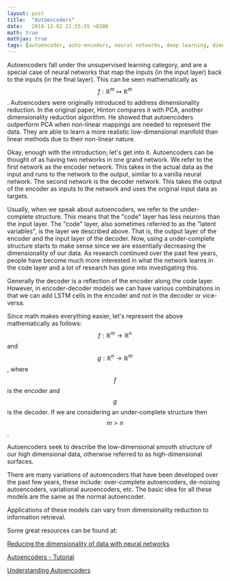 ```yaml
---
layout: post
title:  "Autoencoders"
date:   2018-12-02 21:55:55 +0200
math: true
mathjax: true
tags: [autoencoder, auto-encoders, neural networks, deep learning, dimensionality reduction]
---
```


Autoencoders fall under the unsupervised learning category, and are a special case of neural networks that map the inputs (in the input layer) back to the inputs (in the final layer). This can be seen mathematically as $$ f : \mathbb{R}^m \mapsto \mathbb{R}^m $$. Autoencoders were originally introduced to address dimensionality reduction. In the original paper, Hinton compares it with PCA, another dimensionality reduction algorithm. He showed that autoencoders outperform PCA when non-linear mappings are needed to represent the data. They are able to learn a more realistic low-dimensional manifold than linear methods due to their non-linear nature.

Okay, enough with the introduction; let's get into it. Autoencoders can be thought of as having two networks in one grand network. We refer to the first network as the encoder network. This takes in the actual data as the input and runs to the network to the output, similar to a vanilla neural network. The second network is the decoder network. This takes the output of the encoder as inputs to the network and uses the original input data as targets.
  
Usually, when we speak about autoencoders, we refer to the under-complete structure. This means that the "code" layer has less neurons than the input layer. The "code" layer, also sometimes referred to as the "latent variables", is the layer we described above. That is, the output layer of the encoder and the input layer of the decoder. Now, using a under-complete structure starts to make sense since we are essentially decreasing the dimensionality of our data. As research continued over the past few years, people have become much more interested in what the network learns in the code layer and a lot of research has gone into investigating this.

Generally the decoder is a reflection of the encoder along the code layer. However, in encoder-decoder models we can have various combinations in that we can add LSTM cells in the encoder and not in the decoder or vice-versa.

Since math makes everything easier, let's represent the above mathematically as follows: $$ f : \mathbb{R}^m \rightarrow \mathbb{R}^n $$ and $$ g : \mathbb{R}^n \rightarrow \mathbb{R}^m $$, where $$f$$ is the encoder and $$ g $$ is the decoder. If we are considering an under-complete structure then $$ m > n $$.

Autoencoders seek to describe the low-dimensional smooth structure of our high dimensional data, otherwise referred to as high-dimensional surfaces.

There are many variations of autoencoders that have been developed over the past few years, these include: over-complete autoencoders, de-noising autoencoders, variational auroencoders, etc. The basic idea for all these models are the same as the normal autoencoder.

Applications of these models can vary from dimensionality reduction to information retrieval. 

Some great resources can be found at:

[Reducing the dimensionality of data with neural networks](https://www.cs.toronto.edu/~hinton/science.pdf)

[Autoencoders - Tutorial](http://ufldl.stanford.edu/tutorial/unsupervised/Autoencoders/)

[Understanding Autoencoders](https://becominghuman.ai/understanding-autoencoders-unsupervised-learning-technique-82fb3fbaec2)
